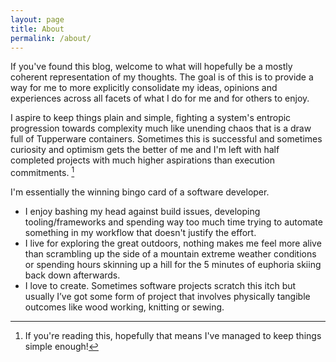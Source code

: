 ```yaml
---
layout: page
title: About
permalink: /about/
---
```


If you've found this blog, welcome to what will hopefully be a mostly coherent representation of my thoughts. The goal is of this is to provide a way for me to more explicitly consolidate my ideas, opinions and experiences across all facets of what I do for me and for others to enjoy.

I aspire to keep things plain and simple, fighting a system's entropic progression towards complexity much like unending chaos that is a draw full of Tupperware containers. Sometimes this is successful and sometimes curiosity and optimism gets the better of me and I'm left with half completed projects with much higher aspirations than execution commitments. [^1]

[^1]: If you're reading this, hopefully that means I've managed to keep things simple enough!

I'm essentially the winning bingo card of a software developer.
- I enjoy bashing my head against build issues, developing tooling/frameworks and spending way too much time trying to automate something in my workflow that doesn't justify the effort.
- I live for exploring the great outdoors, nothing makes me feel more alive than scrambling up the side of a mountain extreme weather conditions or spending hours skinning up a hill for the 5 minutes of euphoria skiing back down afterwards. 
- I love to create. Sometimes software projects scratch this itch but usually I’ve got some form of project that involves physically tangible outcomes like wood working, knitting or sewing. 


